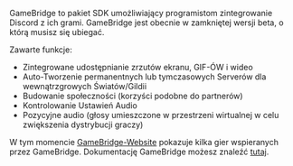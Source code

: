 <!-- TITLE: Polish - GameBridge -->
<!-- SUBTITLE: Integracja dla twórców gier -->

GameBridge to pakiet SDK umożliwiający programistom zintegrowanie Discord z ich grami. GameBridge jest obecnie w zamkniętej wersji beta, o którą musisz się ubiegać.

Zawarte funkcje:
* Zintegrowane udostępnianie zrzutów ekranu, GIF-ÓW i wideo
* Auto-Tworzenie permanentnych lub tymczasowych Serverów dla wewnątrzgrowych Światów/Gildii 
* Budowanie społeczności (korzyści podobne do partnerów)
* Kontrolowanie Ustawień Audio
* Pozycyjne audio (głosy umieszczone w przestrzeni wirtualnej w celu zwiększenia dystrybucji graczy)

W tym momencie [GameBridge-Website](https://discordapp.com/gamebridge) pokazuje kilka gier wspieranych przez GameBridge. Dokumentację GameBridge możesz znaleźć [tutaj](https://discordapp.com/developers/docs/topics/gamebridge).